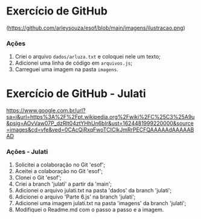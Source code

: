 # Exercício de GitHub

(https://github.com/arleysouza/esof/blob/main/imagens/ilustracao.png)

### Ações

1. Criei o arquivo `dados/arluza.txt` e coloquei nele um texto;
2. Adicionei uma linha de código em `arquivos.js`;
3. Carreguei uma imagem na pasta `imagens`.

# Exercício de GitHub - Julati

https://www.google.com.br/url?sa=i&url=https%3A%2F%2Fpt.wikipedia.org%2Fwiki%2FC%25C3%25A9u&psig=AOvVaw07P_dzRlt04ztYHhUn6bIr&ust=1624481999220000&source=images&cd=vfe&ved=0CAcQjRxqFwoTCIClkJmRrPECFQAAAAAdAAAAABAD
### Ações - Julati

1. Solicitei a colaboração no Git 'esof';
2. Aceitei a colaboração no Git 'esof';
3. Clonei o Git 'esof';
4. Criei a branch 'julati' a partir da 'main';
5. Adicionei o arquivo julati.txt na pasta 'dados' da branch 'julati';
6. Adicionei o arquivo 'Parte 6.js' na branch 'julati';
7. Adicionei uma imagem julati.txt na pasta 'imagens' da branch 'julati';
8. Modifiquei o Readme.md com o passo a passo e a imagem.
